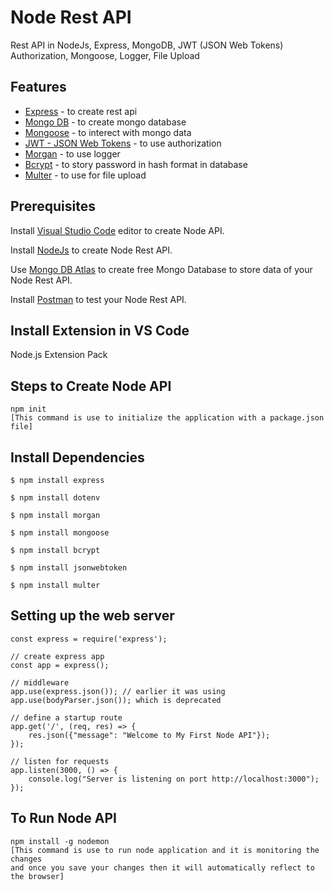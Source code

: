 # Node Rest API

Rest API in NodeJs, Express, MongoDB, JWT (JSON Web Tokens) Authorization, Mongoose, Logger, File Upload 

## Features

- [Express](https://expressjs.com/) - to create rest api 
- [Mongo DB](https://www.mongodb.com/cloud/atlas) - to create mongo database 
- [Mongoose](https://www.npmjs.com/package/mongoose) - to interect with mongo data
- [JWT - JSON Web Tokens](https://www.npmjs.com/package/jsonwebtoken) - to use authorization
- [Morgan](https://www.npmjs.com/package/morgan) - to use logger
- [Bcrypt](https://www.npmjs.com/package/bcrypt) - to story password in hash format in database
- [Multer](https://www.npmjs.com/package/multer) - to use for file upload

## Prerequisites

Install [Visual Studio Code](https://code.visualstudio.com/download) editor  to create Node API.

Install [NodeJs](https://nodejs.org/en/download/) to create Node Rest API.

Use [Mongo DB Atlas](https://www.mongodb.com/cloud/atlas) to create free Mongo Database to store data of your Node Rest API.

Install [Postman](https://www.postman.com/downloads/) to test your Node Rest API.

## Install Extension in VS Code

Node.js Extension Pack


## Steps to Create Node API

```node
npm init 
[This command is use to initialize the application with a package.json file]
```

## Install Dependencies

```node
$ npm install express

$ npm install dotenv

$ npm install morgan

$ npm install mongoose

$ npm install bcrypt

$ npm install jsonwebtoken

$ npm install multer
```

## Setting up the web server

```node
const express = require('express');

// create express app
const app = express();

// middleware
app.use(express.json()); // earlier it was using app.use(bodyParser.json()); which is deprecated

// define a startup route
app.get('/', (req, res) => {
    res.json({"message": "Welcome to My First Node API"});
});

// listen for requests
app.listen(3000, () => {
    console.log("Server is listening on port http://localhost:3000");
});
```


## To Run Node API

```node
npm install -g nodemon 
[This command is use to run node application and it is monitoring the changes 
and once you save your changes then it will automatically reflect to the browser]
```
